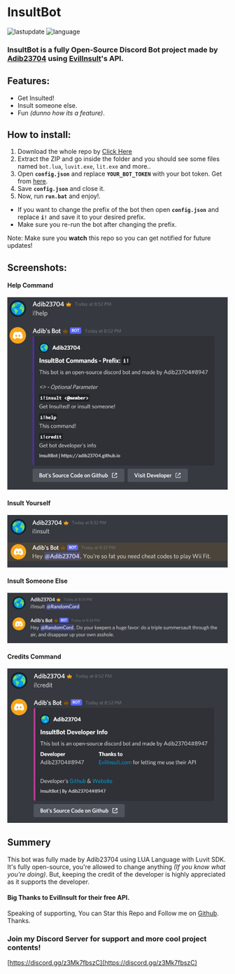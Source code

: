 # InsultBot
![lastupdate](https://img.shields.io/github/last-commit/Adib23704/InsultBot?label=Last%20Update&style=flat-square) ![language](https://img.shields.io/github/languages/top/Adib23704/InsultBot?color=44cc11&style=flat-square)

### **InsultBot** is a fully **Open-Source** Discord Bot project made by [**Adib23704**](https://adib23704.github.io) using [**EvilInsult**](https://evilinsult.com)'s API.

## Features:
 - Get Insulted!
 - Insult someone else.
 - Fun *(dunno how its a feature)*.
 
## How to install:
1. Download the whole repo by [Click Here](https://github.com/Adib23704/InsultBot/archive/refs/heads/master.zip)
2. Extract the ZIP and go inside the folder and you should see some files named `bot.lua`, `luvit.exe`, `lit.exe` and more..
3. Open **`config.json`** and replace **`YOUR_BOT_TOKEN`** with your bot token. Get from [here](https://discord.com/developers/applications).
4. Save **`config.json`** and close it.
5. Now, run **`run.bat`** and enjoy!.

 - If you want to change the prefix of the bot then open **`config.json`** and replace **`i!`** and save it to your desired prefix.
 - Make sure you re-run the bot after changing the prefix.

Note: Make sure you **watch** this repo so you can get notified for future updates!

## Screenshots:
#### Help Command
![help](https://raw.githubusercontent.com/Adib23704/InsultBot/master/screenshots/help.png)

#### Insult Yourself
![insultMe](https://raw.githubusercontent.com/Adib23704/InsultBot/master/screenshots/insult.png)

#### Insult Someone Else
![insultSomeone](https://raw.githubusercontent.com/Adib23704/InsultBot/master/screenshots/insult2.png)

#### Credits Command
![credits](https://raw.githubusercontent.com/Adib23704/InsultBot/master/screenshots/credits.png)

## Summery
This bot was fully made by Adib23704 using LUA Language with Luvit SDK. It's fully open-source, you're allowed to change anything *(If you know what you're doing)*. But, keeping the credit of the developer is highly appreciated as it supports the developer.

#### Big Thanks to EvilInsult for their free API.

Speaking of supporting, You can Star this Repo and Follow me on [Github](https://github.com/Adib23704). Thanks.

### Join my Discord Server for support and more cool project contents!
[https://discord.gg/z3Mk7fbszC](https://discord.gg/z3Mk7fbszC)